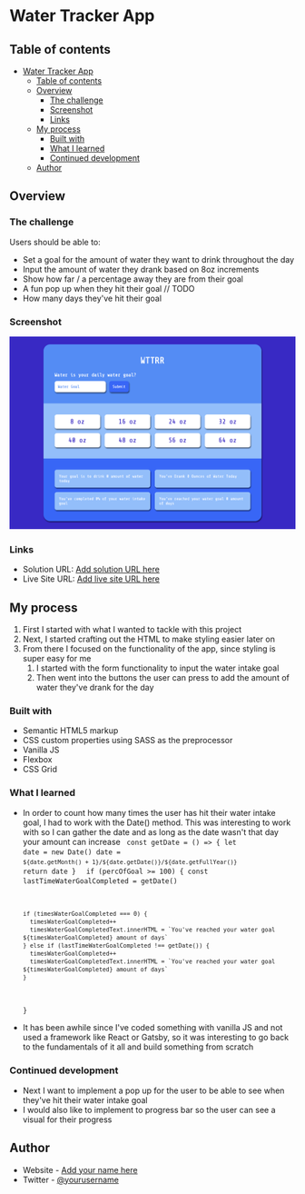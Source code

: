 # Water Tracker App

## Table of contents

- [Water Tracker App](#water-tracker-app)
  - [Table of contents](#table-of-contents)
  - [Overview](#overview)
    - [The challenge](#the-challenge)
    - [Screenshot](#screenshot)
    - [Links](#links)
  - [My process](#my-process)
    - [Built with](#built-with)
    - [What I learned](#what-i-learned)
    - [Continued development](#continued-development)
  - [Author](#author)

## Overview

### The challenge

Users should be able to:

- Set a goal for the amount of water they want to drink throughout the day 
- Input the amount of water they drank based on 8oz increments
- Show how far / a percentage away they are from their goal 
- A fun pop up when they hit their goal // TODO
- How many days they've hit their goal 

### Screenshot

![](./images/screenshot.png)

### Links

- Solution URL: [Add solution URL here](https://your-solution-url.com)
- Live Site URL: [Add live site URL here](https://your-live-site-url.com)

## My process
1. First I started with what I wanted to tackle with this project 
2. Next, I started crafting out the HTML to make styling easier later on 
3. From there I focused on the functionality of the app, since styling is super easy for me 
   1. I started with the form functionality to input the water intake goal
   2. Then went into the buttons the user can press to add the amount of water they've drank for the day 

### Built with

- Semantic HTML5 markup
- CSS custom properties using SASS as the preprocessor 
- Vanilla JS
- Flexbox
- CSS Grid

### What I learned

- In order to count how many times the user has hit their water intake goal, I had to work with the Date() method. This was interesting to work with so I can gather the date and as long as the date wasn't that day your amount can increase
  <code>
    const getDate = () => {
      let date = new Date() 
      date = `${date.getMonth() + 1}/${date.getDate()}/${date.getFullYear()}`
      return date 
    }
  </code>
  <code>
    if (percOfGoal >= 100) {
      const lastTimeWaterGoalCompleted = getDate() 

      if (timesWaterGoalCompleted === 0) {
        timesWaterGoalCompleted++ 
        timesWaterGoalCompletedText.innerHTML = `You've reached your water goal ${timesWaterGoalCompleted} amount of days`
      } else if (lastTimeWaterGoalCompleted !== getDate()) {
        timesWaterGoalCompleted++ 
        timesWaterGoalCompletedText.innerHTML = `You've reached your water goal ${timesWaterGoalCompleted} amount of days`
      }
    }
  </code>
- It has been awhile since I've coded something with vanilla JS and not used a framework like React or Gatsby, so it was interesting to go back to the fundamentals of it all and build something from scratch

### Continued development
- Next I want to implement a pop up for the user to be able to see when they've hit their water intake goal 
- I would also like to implement to progress bar so the user can see a visual for their progress 

## Author

- Website - [Add your name here](https://lindseydortch.github.io/codewithlinds-portfolio/)
- Twitter - [@yourusername](https://www.twitter.com/codewithlinds)
